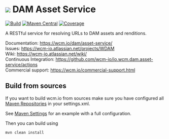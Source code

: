 <img src="https://wcm.io/images/favicon-16@2x.png"/> DAM Asset Service
======
[![Build](https://github.com/wcm-io/io.wcm.dam.asset-service/workflows/Build/badge.svg?branch=develop)](https://github.com/wcm-io/io.wcm.dam.asset-service/actions?query=workflow%3ABuild+branch%3Adevelop)
[![Maven Central](https://maven-badges.herokuapp.com/maven-central/io.wcm/io.wcm.dam.asset-service/badge.svg)](https://maven-badges.herokuapp.com/maven-central/io.wcm/io.wcm.dam.asset-service)
[![Coverage](https://sonarcloud.io/api/project_badges/measure?project=wcm-io_io.wcm.dam.asset-service&metric=coverage)](https://sonarcloud.io/summary/new_code?id=wcm-io_io.wcm.dam.asset-service)

A RESTful service for resolving URLs to DAM assets and renditions.

Documentation: https://wcm.io/dam/asset-service/<br/>
Issues: https://wcm-io.atlassian.net/projects/WDAM<br/>
Wiki: https://wcm-io.atlassian.net/wiki/<br/>
Continuous Integration: https://github.com/wcm-io/io.wcm.dam.asset-service/actions<br/>
Commercial support: https://wcm.io/commercial-support.html


## Build from sources

If you want to build wcm.io from sources make sure you have configured all [Maven Repositories](https://wcm.io/maven.html) in your settings.xml.

See [Maven Settings](https://github.com/wcm-io/io.wcm.dam.asset-service/blob/develop/.maven-settings.xml) for an example with a full configuration.

Then you can build using

```
mvn clean install
```
